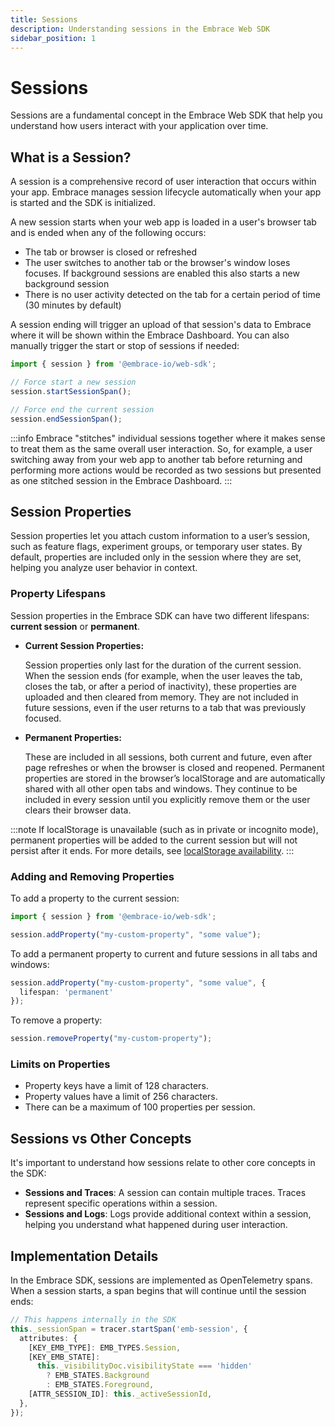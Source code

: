 ```yaml
---
title: Sessions
description: Understanding sessions in the Embrace Web SDK
sidebar_position: 1
---
```


# Sessions

Sessions are a fundamental concept in the Embrace Web SDK that help you understand how users interact with your
application over time.

## What is a Session?

A session is a comprehensive record of user interaction that occurs within your app. Embrace manages session lifecycle
automatically when your app is started and the SDK is initialized.

A new session starts when your web app is loaded in a user's browser tab and is ended when any of the following occurs:
- The tab or browser is closed or refreshed
- The user switches to another tab or the browser's window loses focuses. If background sessions are enabled this also
starts a new background session
- There is no user activity detected on the tab for a certain period of time (30 minutes by default)

A session ending will trigger an upload of that session's data to Embrace where it will be shown within the Embrace
Dashboard. You can also manually trigger the start or stop of sessions if needed:

```typescript
import { session } from '@embrace-io/web-sdk';

// Force start a new session
session.startSessionSpan();

// Force end the current session
session.endSessionSpan();
```

:::info
Embrace "stitches" individual sessions together where it makes sense to treat them as the same overall
user interaction. So, for example, a user switching away from your web app to another tab before returning and performing
more actions would be recorded as two sessions but presented as one stitched session in the Embrace Dashboard.
:::

## Session Properties

Session properties let you attach custom information to a user’s session, such as feature flags, experiment groups, or temporary user states. By default, properties are included only in the session where they are set, helping you analyze user behavior in context.

### Property Lifespans

Session properties in the Embrace SDK can have two different lifespans: **current session** or **permanent**.

- **Current Session Properties:**

  Session properties only last for the duration of the current session. When the session ends (for example, when the user leaves the tab, closes the tab, or after a period of inactivity), these properties are uploaded and then cleared from memory. They are not included in future sessions, even if the user returns to a tab that was previously focused.

- **Permanent Properties:**

  These are included in all sessions, both current and future, even after page refreshes or when the browser is closed and reopened. Permanent properties are stored in the browser’s localStorage and are automatically shared with all other open tabs and windows. They continue to be included in every session until you explicitly remove them or the user clears their browser data.

:::note
If localStorage is unavailable (such as in private or incognito mode), permanent properties will be added to the current session but will not persist after it ends. For more details, see [localStorage availability](https://developer.mozilla.org/en-US/docs/Web/API/Web_Storage_API/Using_the_Web_Storage_API#testing_for_availability).
:::

### Adding and Removing Properties

To add a property to the current session:
```typescript
import { session } from '@embrace-io/web-sdk';

session.addProperty("my-custom-property", "some value");
```

To add a permanent property to current and future sessions in all tabs and windows:
```typescript
session.addProperty("my-custom-property", "some value", {
  lifespan: 'permanent'
});
```

To remove a property:
```typescript
session.removeProperty("my-custom-property");
```

### Limits on Properties

* Property keys have a limit of 128 characters.
* Property values have a limit of 256 characters.
* There can be a maximum of 100 properties per session.

## Sessions vs Other Concepts

It's important to understand how sessions relate to other core concepts in the SDK:

- **Sessions and Traces**: A session can contain multiple traces. Traces represent specific operations within a session.
- **Sessions and Logs**: Logs provide additional context within a session, helping you understand what happened during user interaction.

## Implementation Details

In the Embrace SDK, sessions are implemented as OpenTelemetry spans. When a session starts, a span begins that will
continue until the session ends:

```typescript
// This happens internally in the SDK
this._sessionSpan = tracer.startSpan('emb-session', {
  attributes: {
    [KEY_EMB_TYPE]: EMB_TYPES.Session,
    [KEY_EMB_STATE]:
      this._visibilityDoc.visibilityState === 'hidden'
        ? EMB_STATES.Background
        : EMB_STATES.Foreground,
    [ATTR_SESSION_ID]: this._activeSessionId,
  },
});
```
